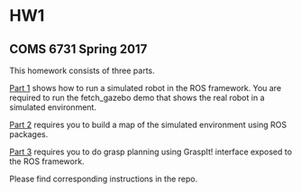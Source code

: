 # HW1
## COMS 6731 Spring 2017

This homework consists of three parts. 

[Part 1](./part_1.md) shows how to run a simulated robot in the ROS framework. You are required to run the fetch_gazebo demo that shows the real robot in a simulated environment.

[Part 2](./part_2.md) requires you to build a map of the simulated environment using ROS packages.

[Part 3](./part_3.md) requires you to do grasp planning using GraspIt! interface exposed to the ROS framework.

Please find corresponding instructions in the repo.